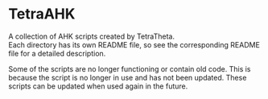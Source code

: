 # TetraAHK

A collection of AHK scripts created by TetraTheta.  
Each directory has its own README file, so see the corresponding README file for a detailed description.

Some of the scripts are no longer functioning or contain old code. This is because the script is no longer in use and has not been updated. These scripts can be updated when used again in the future.